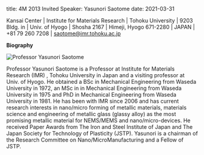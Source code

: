 title: 4M 2013 Invited Speaker: Yasunori Saotome
date: 2021-03-31

Kansai Center | Institute for Materials Research | Tohoku University | 9203 Bldg. in  | Univ. of Hyogo | Shosha 2167 | Himeji, Hyogo 671-2280 | JAPAN | +81 79 260 7208 | [saotome@imr.tohoku.ac.jp](mailto:saotome@imr.tohoku.ac.jp)
<!--break-->
**Biography**

![Professor Yasunori Saotome](/4m-association/assets/images/files/profile_yasunori.JPG)

Professor Yasunori Saotome is a Professor at Institute for Materials Research (IMR) , Tohoku University in Japan and a visiting professor at Univ. of Hyogo. He obtained a BSc in Mechanical Engineering from Waseda University in 1972, an MSc in in Mechanical Engineering from Waseda University in 1975 and PhD in Mechanical Engineering from Waseda University in 1981. He has been with IMR since 2006 and has current research interests in nano/micro forming of metallic materials, materials science and engineering of metallic glass (glassy alloy) as the most promising metallic material for NEMS/MEMS and nano/micro-devices. He received Paper Awards from The Iron and Steel Institute of Japan and The Japan Society for Technology of Plasticity (JSTP). Yasunori is a chairman of the Research Committee on Nano/MicroManufacturing and a Fellow of JSTP.